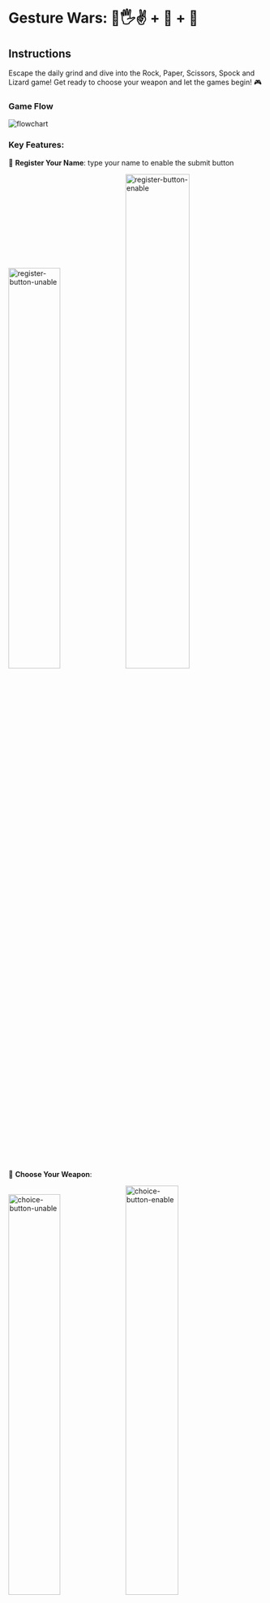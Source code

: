 # Gesture Wars: 👊🖐️✌️ + 🖖 + 🦎

## Instructions

Escape the daily grind and dive into the Rock, Paper, Scissors, Spock and Lizard game! Get ready to choose your weapon and let the games begin! 🎮

### Game Flow

<img alt="flowchart" src="public\images\RPSSL-Flowchart.jpg">

### Key Features:

🌟 **Register Your Name**: type your name to enable the submit button

<img alt="register-button-unable" src="public\images\register0.png" width="45%">
<img alt="register-button-enable" src="public\images\registerEnabled.png" width="50%">

🎲 **Choose Your Weapon**:

<img alt="choice-button-unable" src="public\images\choiceSelectUnabled.png" width="45%">
<img alt="choice-button-enable" src="public\images\choiceSelected.png" width="45.5%">

🤖 **Computer Random Choice**: when you are making your decision, the computer is ready to throw down its own choice

🏆 **Winner Announced**: a winner is declared based on the age-old rules of Rock, Paper, Scissors

<img alt="result" src="public\images\result.png" width="50%">

🔄 Play Again: click the **Play Another Round** button if you are ready to redefine your destiny in the next round

👥 **Multiplayer Mode**: choose the mode to play with colleague which allows two competitors play on the same computer
⚠️ **Make sure to open the extended-multiplayer-version instead of running the basic version!**

<img alt="choice-mode" src="public\images\chooseMode.png" width="38%">
<img alt="names-no-input" src="public\images\registerNames.png" width="29%">
<img alt="names-registered" src="public\images\registeredNames.png" width="30%">

⚔️ **Extended Rules**: adventure and play the special rules of Rock, Paper, Scissors, Spock, Lizard

<img alt="player1" src="public\images\player1Choice.png" width="32%">
<img alt="player2" src="public\images\player2Choice.png" width="32%">
<img alt="results-for-two" src="public\images\resultForTwo.png" width="33%">

## How the APP was created

### Technologies used

#### Frontend:

- **Bootstrap**

#### Backend:

- **Express** is used to build the backend of the app, handle routes, and manage server-side logic. **EJS** is used to render HTML pages with embedded JavaScript.

#### Testing:

- **Mocha** is used to create tests.
- **Chai and Chai-HTTP** are assertion libraries used to allow expressive and comprehensive testing of HTTP routes and responses.
- **Sinon** is a library used for creating mocks and stubs for Math.random method in some of the tests.
- **nyc** is used to generate code coverage reports.

#### Development:

- **Git** is used as a Version control system.
- **npm** is used to install and manage project dependencies.
- **ESLint** is used to help maintain consistent code style.

### User Stories

```
Registration:

As a DFAT member,
So that I can play an online game,
I want to be able to register my name.

Play:

As a playing DFAT member,
So that I can make a choice,
I want to see the available choices (rock, paper, scissors).

As a playing DFAT member,
So that I can participate,
I want to choose one option (rock, paper, or scissors).

As a playing DFAT member,
So that the game is fair,
I want the computer to choose a random option after I make my choice.

As a playing DFAT member,
So that I can know the result,
I want the game to declare a winner based on the game rules.

As a playing DFAT member,
So that I can continue playing,
I want the option to play again after a game ends.


Extended Game Rules:

As a playing DFAT member,
So that I can have fun with another colleague,
I want to enable multiplayer mode for two players on the same computer.

As a playing DFAT member,
So that I can have more fun playing an extended game,
I want to play using the special rules of Rock, Paper, Scissors, Spock, Lizard.

```

### Test driven

A total of 9 tests were written to ensure the test coverage reach 100% for the basic game version.

<img alt="test-coverage" src="public\images\npm-test-coverage.png" >

## How to play

To get started with the game, please follow the instructions to set up the application locally.

1. Fork and clone this repository to your local machine:
   ```bash
   git clone https://github.com/coder3114/rock-paper-scissors-challenge.git
   ```
2. Navigate to the project directory:

   2.1 For the basic version

   ```bash
   cd rock-paper-scissors-challenge
   ```

   2.2 For the extended version

   ```bash
   cd rock-paper-scissors-challenge/extended-multiplayer-version
   ```

3. Install the dependencies using npm:

   ```bash
   npm init
   npm install
   ```

   ⚠️ Install any dependencies specifically required in the console during the process.

4. Start the game:

   ```bash
   npm start
   ```

5. Open the link in your browser and you are ready to go:

   ```bash
   The RPS app is listening at http://localhost:3000
   ```

6. Run the test and see your coverage:

   ```bash
   npm test
   ```

## Acknowledgement

- [digital-futures-academy/rest-apis-with-node-express/resources](https://github.com/digital-futures-academy/rest-apis-with-node-express/tree/main/resources)

- [Post request via Chai](https://stackoverflow.com/questions/35697763/post-request-via-chai)

- [Chai Assertion Library](https://www.chaijs.com/)

- [Node & Express: EJS if/else & if/else if/else conditionals](https://bobbyhadz.com/blog/node-ejs-if-else-conditional-statements)

- [check if radio button is checked in ejs](https://stackoverflow.com/questions/70420057/check-if-radio-button-is-checked-in-ejs)

- [Rock, Paper, Scissors, Spock, Lizard](http://en.wikipedia.org/wiki/Rock-paper-scissors-lizard-Spock_)
